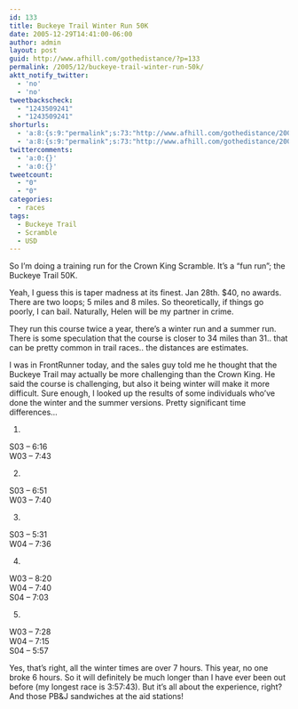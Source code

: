 ```yaml
---
id: 133
title: Buckeye Trail Winter Run 50K
date: 2005-12-29T14:41:00-06:00
author: admin
layout: post
guid: http://www.afhill.com/gothedistance/?p=133
permalink: /2005/12/buckeye-trail-winter-run-50k/
aktt_notify_twitter:
  - 'no'
  - 'no'
tweetbackscheck:
  - "1243509241"
  - "1243509241"
shorturls:
  - 'a:8:{s:9:"permalink";s:73:"http://www.afhill.com/gothedistance/2005/12/buckeye-trail-winter-run-50k/";s:7:"tinyurl";s:25:"http://tinyurl.com/7pn3ka";s:4:"isgd";s:17:"http://is.gd/gzod";s:5:"bitly";s:20:"http://bit.ly/2aa9td";s:5:"snipr";s:22:"http://snipr.com/aetij";s:5:"snurl";s:22:"http://snurl.com/aetij";s:7:"snipurl";s:24:"http://snipurl.com/aetij";s:4:"trim";s:17:"http://tr.im/ar5w";}'
  - 'a:8:{s:9:"permalink";s:73:"http://www.afhill.com/gothedistance/2005/12/buckeye-trail-winter-run-50k/";s:7:"tinyurl";s:25:"http://tinyurl.com/7pn3ka";s:4:"isgd";s:17:"http://is.gd/gzod";s:5:"bitly";s:20:"http://bit.ly/2aa9td";s:5:"snipr";s:22:"http://snipr.com/aetij";s:5:"snurl";s:22:"http://snurl.com/aetij";s:7:"snipurl";s:24:"http://snipurl.com/aetij";s:4:"trim";s:17:"http://tr.im/ar5w";}'
twittercomments:
  - 'a:0:{}'
  - 'a:0:{}'
tweetcount:
  - "0"
  - "0"
categories:
  - races
tags:
  - Buckeye Trail
  - Scramble
  - USD
---
```

So I&#8217;m doing a training run for the Crown King Scramble. It&#8217;s a &#8220;fun run&#8221;; the Buckeye Trail 50K.

Yeah, I guess this is taper madness at its finest. Jan 28th. $40, no awards. There are two loops; 5 miles and 8 miles. So theoretically, if things go poorly, I can bail. Naturally, Helen will be my partner in crime.

They run this course twice a year, there&#8217;s a winter run and a summer run. There is some speculation that the course is closer to 34 miles than 31.. that can be pretty common in trail races.. the distances are estimates. 

I was in FrontRunner today, and the sales guy told me he thought that the Buckeye Trail may actually be more challenging than the Crown King. He said the course is challenging, but also it being winter will make it more difficult. Sure enough, I looked up the results of some individuals who&#8217;ve done the winter and the summer versions. Pretty significant time differences&#8230;

1)  
S03 &#8211; 6:16  
W03 &#8211; 7:43

2)  
S03 &#8211; 6:51  
W03 &#8211; 7:40

3)  
S03 &#8211; 5:31  
W04 &#8211; 7:36

4)  
W03 &#8211; 8:20  
W04 &#8211; 7:40  
S04 &#8211; 7:03

5)  
W03 &#8211; 7:28  
W04 &#8211; 7:15  
S04 &#8211; 5:57

Yes, that&#8217;s right, all the winter times are over 7 hours. This year, no one broke 6 hours. So it will definitely be much longer than I have ever been out before (my longest race is 3:57:43). But it&#8217;s all about the experience, right? And those PB&J sandwiches at the aid stations!